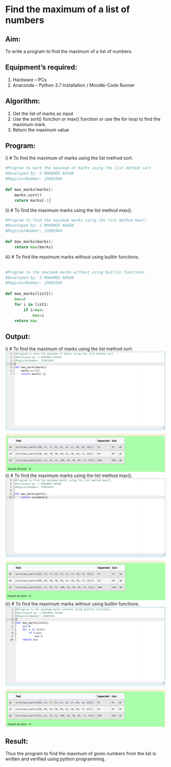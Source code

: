 # Find the maximum of a list of numbers
## Aim:
To write a program to find the maximum of a list of numbers.
## Equipment’s required:
1.	Hardware – PCs
2.	Anaconda – Python 3.7 Installation / Moodle-Code Runner
## Algorithm:
1.	Get the list of marks as input
2.	Use the sort() function or max() function or use the for loop to find the maximum mark.
3.	Return the maximum value
## Program:

i)	# To find the maximum of marks using the list method sort.
```Python
#Program to mark the maximum of marks using the list method sort
#Developed by: S MOHAMED AHSAN 
#RegisterNumber: 23001044

def max_marks(marks):
    marks.sort()
    return marks[-1]


```

ii)	# To find the maximum marks using the list method max().
```Python
#Program to find the maximum marks using the list method max().
#Developed by: S MOHAMED AHSAN
#RegisterNumber: 23001044

def max_marks(marks):
    return max(marks)


```

iii) # To find the maximum marks without using builtin functions.
```Python

#Program to the maximum marks without using builtin functions.
#Developed by: S MOHAMED AHSAN
#RegisterNumber: 23001044

def max_marks(list1):
    max=0
    for i in list1:
        if i>max:
            max=i
    return max

```
## Output:
i)	# To find the maximum of marks using the list method sort.
![q1](/qnsort.png)
ii)	# To find the maximum marks using the list method max().
![q2](/qnmax.png) 
iii) # To find the maximum marks without using builtin functions.
![q3](/qn.png)


## Result:
Thus the program to find the maximum of given numbers from the list is written and verified using python programming.
